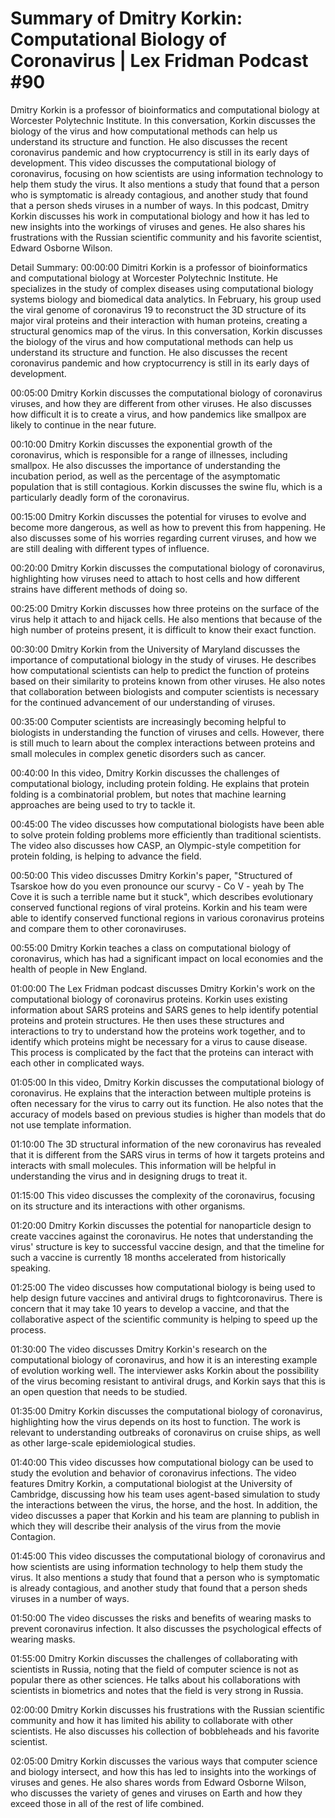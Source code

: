 # Summary of Dmitry Korkin: Computational Biology of Coronavirus | Lex Fridman Podcast #90

Dmitry Korkin is a professor of bioinformatics and computational biology at Worcester Polytechnic Institute. In this conversation, Korkin discusses the biology of the virus and how computational methods can help us understand its structure and function. He also discusses the recent coronavirus pandemic and how cryptocurrency is still in its early days of development.
This video discusses the computational biology of coronavirus, focusing on how scientists are using information technology to help them study the virus. It also mentions a study that found that a person who is symptomatic is already contagious, and another study that found that a person sheds viruses in a number of ways.
In this podcast, Dmitry Korkin discusses his work in computational biology and how it has led to new insights into the workings of viruses and genes. He also shares his frustrations with the Russian scientific community and his favorite scientist, Edward Osborne Wilson.

Detail Summary: 
00:00:00
Dimitri Korkin is a professor of bioinformatics and computational biology at Worcester Polytechnic Institute. He specializes in the study of complex diseases using computational biology systems biology and biomedical data analytics. In February, his group used the viral genome of coronavirus 19 to reconstruct the 3D structure of its major viral proteins and their interaction with human proteins, creating a structural genomics map of the virus. In this conversation, Korkin discusses the biology of the virus and how computational methods can help us understand its structure and function. He also discusses the recent coronavirus pandemic and how cryptocurrency is still in its early days of development.

00:05:00
Dmitry Korkin discusses the computational biology of coronavirus viruses, and how they are different from other viruses. He also discusses how difficult it is to create a virus, and how pandemics like smallpox are likely to continue in the near future.

00:10:00
Dmitry Korkin discusses the exponential growth of the coronavirus, which is responsible for a range of illnesses, including smallpox. He also discusses the importance of understanding the incubation period, as well as the percentage of the asymptomatic population that is still contagious. Korkin discusses the swine flu, which is a particularly deadly form of the coronavirus.

00:15:00
Dmitry Korkin discusses the potential for viruses to evolve and become more dangerous, as well as how to prevent this from happening. He also discusses some of his worries regarding current viruses, and how we are still dealing with different types of influence.

00:20:00
Dmitry Korkin discusses the computational biology of coronavirus, highlighting how viruses need to attach to host cells and how different strains have different methods of doing so.

00:25:00
Dmitry Korkin discusses how three proteins on the surface of the virus help it attach to and hijack cells. He also mentions that because of the high number of proteins present, it is difficult to know their exact function.

00:30:00
Dmitry Korkin from the University of Maryland discusses the importance of computational biology in the study of viruses. He describes how computational scientists can help to predict the function of proteins based on their similarity to proteins known from other viruses. He also notes that collaboration between biologists and computer scientists is necessary for the continued advancement of our understanding of viruses.

00:35:00
Computer scientists are increasingly becoming helpful to biologists in understanding the function of viruses and cells. However, there is still much to learn about the complex interactions between proteins and small molecules in complex genetic disorders such as cancer.

00:40:00
In this video, Dmitry Korkin discusses the challenges of computational biology, including protein folding. He explains that protein folding is a combinatorial problem, but notes that machine learning approaches are being used to try to tackle it.

00:45:00
The video discusses how computational biologists have been able to solve protein folding problems more efficiently than traditional scientists. The video also discusses how CASP, an Olympic-style competition for protein folding, is helping to advance the field.

00:50:00
This video discusses Dmitry Korkin's paper, "Structured of Tsarskoe how do you even pronounce our scurvy - Co V - yeah by The Cove it is such a terrible name but it stuck", which describes evolutionary conserved functional regions of viral proteins. Korkin and his team were able to identify conserved functional regions in various coronavirus proteins and compare them to other coronaviruses.

00:55:00
Dmitry Korkin teaches a class on computational biology of coronavirus, which has had a significant impact on local economies and the health of people in New England.

01:00:00
The Lex Fridman podcast discusses Dmitry Korkin's work on the computational biology of coronavirus proteins. Korkin uses existing information about SARS proteins and SARS genes to help identify potential proteins and protein structures. He then uses these structures and interactions to try to understand how the proteins work together, and to identify which proteins might be necessary for a virus to cause disease. This process is complicated by the fact that the proteins can interact with each other in complicated ways.

01:05:00
In this video, Dmitry Korkin discusses the computational biology of coronavirus. He explains that the interaction between multiple proteins is often necessary for the virus to carry out its function. He also notes that the accuracy of models based on previous studies is higher than models that do not use template information.

01:10:00
The 3D structural information of the new coronavirus has revealed that it is different from the SARS virus in terms of how it targets proteins and interacts with small molecules. This information will be helpful in understanding the virus and in designing drugs to treat it.

01:15:00
This video discusses the complexity of the coronavirus, focusing on its structure and its interactions with other organisms.

01:20:00
Dmitry Korkin discusses the potential for nanoparticle design to create vaccines against the coronavirus. He notes that understanding the virus' structure is key to successful vaccine design, and that the timeline for such a vaccine is currently 18 months accelerated from historically speaking.

01:25:00
The video discusses how computational biology is being used to help design future vaccines and antiviral drugs to fightcoronavirus. There is concern that it may take 10 years to develop a vaccine, and that the collaborative aspect of the scientific community is helping to speed up the process.

01:30:00
The video discusses Dmitry Korkin's research on the computational biology of coronavirus, and how it is an interesting example of evolution working well. The interviewer asks Korkin about the possibility of the virus becoming resistant to antiviral drugs, and Korkin says that this is an open question that needs to be studied.

01:35:00
Dmitry Korkin discusses the computational biology of coronavirus, highlighting how the virus depends on its host to function. The work is relevant to understanding outbreaks of coronavirus on cruise ships, as well as other large-scale epidemiological studies.

01:40:00
This video discusses how computational biology can be used to study the evolution and behavior of coronavirus infections. The video features Dmitry Korkin, a computational biologist at the University of Cambridge, discussing how his team uses agent-based simulation to study the interactions between the virus, the horse, and the host. In addition, the video discusses a paper that Korkin and his team are planning to publish in which they will describe their analysis of the virus from the movie Contagion.

01:45:00
This video discusses the computational biology of coronavirus and how scientists are using information technology to help them study the virus. It also mentions a study that found that a person who is symptomatic is already contagious, and another study that found that a person sheds viruses in a number of ways.

01:50:00
The video discusses the risks and benefits of wearing masks to prevent coronavirus infection. It also discusses the psychological effects of wearing masks.

01:55:00
Dmitry Korkin discusses the challenges of collaborating with scientists in Russia, noting that the field of computer science is not as popular there as other sciences. He talks about his collaborations with scientists in biometrics and notes that the field is very strong in Russia.

02:00:00
Dmitry Korkin discusses his frustrations with the Russian scientific community and how it has limited his ability to collaborate with other scientists. He also discusses his collection of bobbleheads and his favorite scientist.

02:05:00
Dmitry Korkin discusses the various ways that computer science and biology intersect, and how this has led to insights into the workings of viruses and genes. He also shares words from Edward Osborne Wilson, who discusses the variety of genes and viruses on Earth and how they exceed those in all of the rest of life combined.

